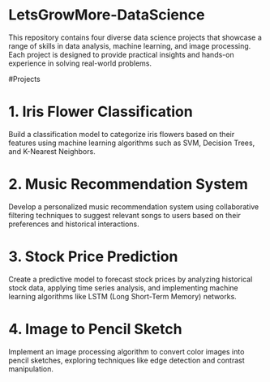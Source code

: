 # LetsGrowMore-DataScience
This repository contains four diverse data science projects that showcase a range of skills in data analysis, machine learning, and image processing. Each project is designed to provide practical insights and hands-on experience in solving real-world problems.

#Projects
# 1. Iris Flower Classification
Build a classification model to categorize iris flowers based on their features using machine learning algorithms such as SVM, Decision Trees, and K-Nearest Neighbors.

# 2. Music Recommendation System
Develop a personalized music recommendation system using collaborative filtering techniques to suggest relevant songs to users based on their preferences and historical interactions.

# 3. Stock Price Prediction
Create a predictive model to forecast stock prices by analyzing historical stock data, applying time series analysis, and implementing machine learning algorithms like LSTM (Long Short-Term Memory) networks.

# 4. Image to Pencil Sketch
Implement an image processing algorithm to convert color images into pencil sketches, exploring techniques like edge detection and contrast manipulation.
